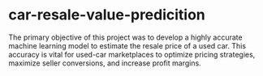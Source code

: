 # car-resale-value-predicition
The primary objective of this project was to develop a highly accurate machine learning model to estimate the resale price of a used car. This accuracy is vital for used-car marketplaces to optimize pricing strategies, maximize seller conversions, and increase profit margins.
